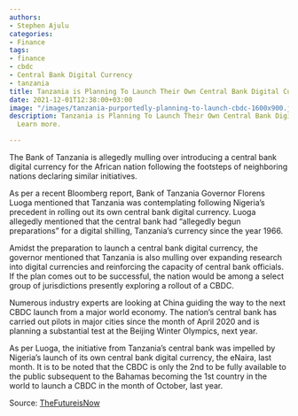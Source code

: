 ```yaml
---
authors:
- Stephen Ajulu
categories:
- Finance
tags:
- finance
- cbdc
- Central Bank Digital Currency
- tanzania
title: Tanzania is Planning To Launch Their Own Central Bank Digital Currency(CBDC)
date: 2021-12-01T12:38:00+03:00
image: "/images/tanzania-purportedly-planning-to-launch-cbdc-1600x900.jpg"
description: Tanzania is Planning To Launch Their Own Central Bank Digital Currency(CBDC).
  Learn more.

---
```

The Bank of Tanzania is allegedly mulling over introducing a central bank digital currency for the African nation following the footsteps of neighboring nations declaring similar initiatives.

As per a recent Bloomberg report, Bank of Tanzania Governor Florens Luoga mentioned that Tanzania was contemplating following Nigeria’s precedent in rolling out its own central bank digital currency. Luoga allegedly mentioned that the central bank had “allegedly begun preparations” for a digital shilling, Tanzania’s currency since the year 1966.

Amidst the preparation to launch a central bank digital currency, the governor mentioned that Tanzania is also mulling over expanding research into digital currencies and reinforcing the capacity of central bank officials. If the plan comes out to be successful, the nation would be among a select group of jurisdictions presently exploring a rollout of a CBDC.

Numerous industry experts are looking at China guiding the way to the next CBDC launch from a major world economy. The nation’s central bank has carried out pilots in major cities since the month of April 2020 and is planning a substantial test at the Beijing Winter Olympics, next year.

As per Luoga, the initiative from Tanzania’s central bank was impelled by Nigeria’s launch of its own central bank digital currency, the eNaira, last month. It is to be noted that the CBDC is only the 2nd to be fully available to the public subsequent to the Bahamas becoming the 1st country in the world to launch a CBDC in the month of October, last year.

Source: [TheFutureisNow](https://thefutureisnow.community/tanzania-purportedly-planning-to-launch-cbdc/)
